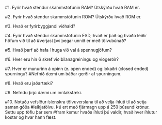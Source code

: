 #1. Fyrir hvað stendur skammstöfunin RAM? Útskýrðu hvað RAM er.
	
#2. Fyrir hvað stendur skammstöfunin ROM? Útskýrðu hvað ROM er.
	
#3. Hvað er fyrirbyggjandi viðhald?
	
#4. Fyrir hvað stendur skammstöfunin ESD, hvað er það og hvaða leiðir höfum við til að
#verjast því þegar unnið er með tölvubúnað?
	
#5. Hvað þarf að hafa í huga við val á spennugjöfum?
	
#6. Hver eru hin 6 skref við bilanagreiningu og viðgerðir?
	
#7. Hver er munurinn á opinn (e. open ended) og lokaðri (closed ended) spurningu?
#Nefnið dæmi um báðar gerðir af spurningum.
	
#8. Hvað eru jaðartæki?
	
#9. Nefndu þrjú dæmi um inntakstæki.
	
#10. Notaðu vefsíður íslenskra tölvuverslana til að velja íhluti til að setja saman góða
#leikjatölvu. Þú ert með fjármagn upp á 250 þúsund krónur. Settu upp töflu þar sem
#fram kemur hvaða íhluti þú valdir, hvað hver íhlutur kostar og hvar hann fæst.
	